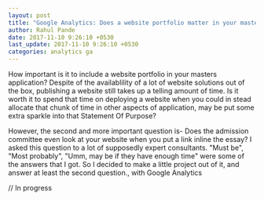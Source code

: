 ```yaml
---
layout: post
title: "Google Analytics: Does a website portfolio matter in your masters application?"
author: Rahul Pande
date: 2017-11-10 9:26:10 +0530
last_update: 2017-11-10 9:26:10 +0530
categories: analytics ga
---
```


How important is it to include a website portfolio in your masters application? Despite of the availablility of a lot of website solutions out of the box, publishing a website still takes up a telling amount of time. Is it worth it to spend that time on deploying a website when you could in stead allocate that chunk of time in other aspects of application, may be put some extra sparkle into that Statement Of Purpose?

However, the second and more important question is- Does the admission committee even look at your website when you put a link inline the essay?
I asked this question to a lot of supposedly expert consultants. "Must be", "Most probably", "Umm, may be if they have enough time" were some of the answers that I got. So I decided to make a little project out of it, and answer at least the second question., with Google Analytics

// In progress
